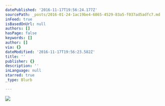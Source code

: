 ```yaml
---
datePublished: '2016-11-17T19:56:24.177Z'
sourcePath: _posts/2016-01-24-1ac19be4-6865-4529-83a5-f037ad5adfc7.md
inFeed: true
isBasedOnUrl: null
authors: []
hasPage: false
keywords: []
author: []
via: {}
dateModified: '2016-11-17T19:56:23.582Z'
title: ''
publisher: {}
description: ''
inLanguage: null
starred: true
_type: Blurb

---
```

![](https://s3-us-west-2.amazonaws.com/the-grid-img/p/1bde64ef78f90fbd3964f7f4627de2b6d5ff15ea.jpg)